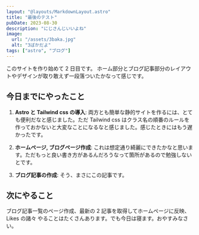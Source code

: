 ```yaml
---
layout: "@layouts/MarkdownLayout.astro"
title: "最後のテスト"
pubDate: 2023-08-30
description: "にじさんじいいよね"
image:
  url: "/assets/3baka.jpg"
  alt: "3ばかだよ"
tags: ["astro", "ブログ"]
---
```


このサイトを作り始めて 2 日目です。
ホーム部分とブログ記事部分のレイアウトやデザインが取り敢えず一段落ついたかなって感じです。

## 今日までにやったこと

1. **Astro と Tailwind css の導入**: 両方とも簡単な静的サイトを作るには、とても便利だなと感じました。ただ Tailwind css はクラス名の順番のルールを作っておかないと大変なことになるなと感じました。感じたときにはもう遅かったです。

2. **ホームページ, ブログページ作成**: これは想定通り綺麗にできたかなと思います。ただもっと良い書き方があるんだろうなって箇所があるので勉強しないとです。

3. **ブログ記事の作成**: そう、まさにこの記事です。

## 次にやること

ブログ記事一覧のページ作成、最新の 2 記事を取得してホームページに反映、Likes の諸々
やることはたくさんあります。でも今日は寝ます。おやすみなさい。
